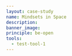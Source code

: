 ```yaml
---
layout: case-study
name: Mindsets in Space
description:
banner_image:
principle: be-open
tools:
  - test-tool-1
---
```


